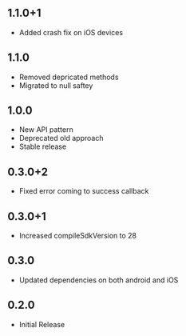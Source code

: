 ## 1.1.0+1

- Added crash fix on iOS devices

## 1.1.0

- Removed depricated methods
- Migrated to null saftey

## 1.0.0

- New API pattern
- Deprecated old approach
- Stable release

## 0.3.0+2

- Fixed error coming to success callback

## 0.3.0+1

- Increased compileSdkVersion to 28

## 0.3.0

- Updated dependencies on both android and iOS

## 0.2.0

- Initial Release
